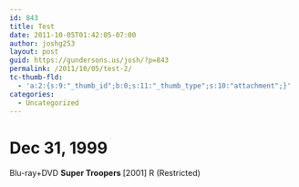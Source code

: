 ```yaml
---
id: 843
title: Test
date: 2011-10-05T01:42:05-07:00
author: joshg253
layout: post
guid: https://gundersons.us/josh/?p=843
permalink: /2011/10/05/test-2/
tc-thumb-fld:
  - 'a:2:{s:9:"_thumb_id";b:0;s:11:"_thumb_type";s:10:"attachment";}'
categories:
  - Uncategorized
---
```

<h1>Dec 31, 1999</h1>

<span class="medSprite s_medBluRay ">Blu-ray</span>+<span class="medSprite s_medDVD ">DVD</span> <strong>Super Troopers </strong>[2001] <span class="medSprite s_medR ">R (Restricted)</span>